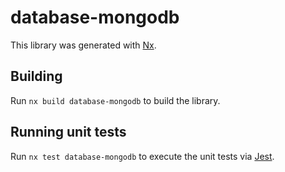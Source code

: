 # database-mongodb

This library was generated with [Nx](https://nx.dev).

## Building

Run `nx build database-mongodb` to build the library.

## Running unit tests

Run `nx test database-mongodb` to execute the unit tests via [Jest](https://jestjs.io).
